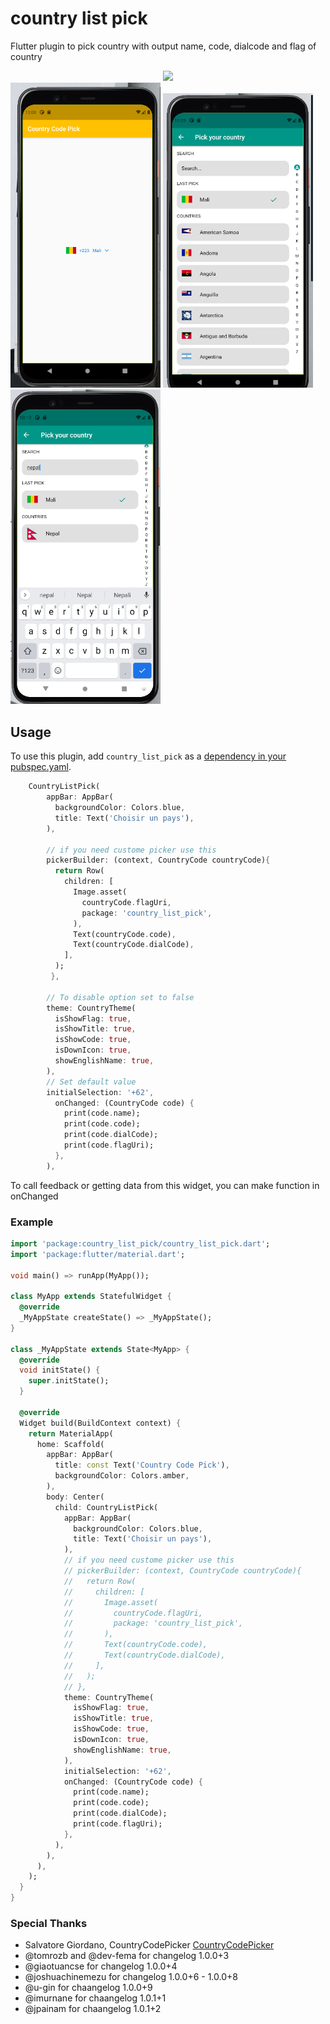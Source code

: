 # country list pick

Flutter plugin to pick country with output name, code, dialcode and flag of country

<div style="text-align:center">
<img src="https://raw.githubusercontent.com/hifiaz/country-list-pick/master/screenshot/screenrecord.gif" width="240"/>
</div>
<img src="https://raw.githubusercontent.com/hifiaz/country-list-pick/master/screenshot/flutter_01.png" width="240"/>
<img src="https://raw.githubusercontent.com/hifiaz/country-list-pick/master/screenshot/flutter_02.png" width="240"/>
<img src="https://raw.githubusercontent.com/hifiaz/country-list-pick/master/screenshot/flutter_03.png" width="240"/>

## Usage

To use this plugin, add `country_list_pick` as a [dependency in your pubspec.yaml](https://flutter.io/platform-plugins/).

```dart
    CountryListPick(
        appBar: AppBar(
          backgroundColor: Colors.blue,
          title: Text('Choisir un pays'),
        ),
        
        // if you need custome picker use this
        pickerBuilder: (context, CountryCode countryCode){
          return Row(
            children: [
              Image.asset(
                countryCode.flagUri,
                package: 'country_list_pick',
              ),
              Text(countryCode.code),
              Text(countryCode.dialCode),
            ],
          );
         },

        // To disable option set to false
        theme: CountryTheme(
          isShowFlag: true,
          isShowTitle: true,
          isShowCode: true,
          isDownIcon: true,
          showEnglishName: true,
        ),
        // Set default value
        initialSelection: '+62',
          onChanged: (CountryCode code) {
            print(code.name);
            print(code.code);
            print(code.dialCode);
            print(code.flagUri);
          },
        ),
```

To call feedback or getting data from this widget, you can make function in onChanged

### Example

```dart
import 'package:country_list_pick/country_list_pick.dart';
import 'package:flutter/material.dart';

void main() => runApp(MyApp());

class MyApp extends StatefulWidget {
  @override
  _MyAppState createState() => _MyAppState();
}

class _MyAppState extends State<MyApp> {
  @override
  void initState() {
    super.initState();
  }

  @override
  Widget build(BuildContext context) {
    return MaterialApp(
      home: Scaffold(
        appBar: AppBar(
          title: const Text('Country Code Pick'),
          backgroundColor: Colors.amber,
        ),
        body: Center(
          child: CountryListPick(
            appBar: AppBar(
              backgroundColor: Colors.blue,
              title: Text('Choisir un pays'),
            ),
            // if you need custome picker use this
            // pickerBuilder: (context, CountryCode countryCode){
            //   return Row(
            //     children: [
            //       Image.asset(
            //         countryCode.flagUri,
            //         package: 'country_list_pick',
            //       ),
            //       Text(countryCode.code),
            //       Text(countryCode.dialCode),
            //     ],
            //   );
            // },
            theme: CountryTheme(
              isShowFlag: true,
              isShowTitle: true,
              isShowCode: true,
              isDownIcon: true,
              showEnglishName: true,
            ),
            initialSelection: '+62',
            onChanged: (CountryCode code) {
              print(code.name);
              print(code.code);
              print(code.dialCode);
              print(code.flagUri);
            },
          ),
        ),
      ),
    );
  }
}
```

### Special Thanks

- Salvatore Giordano, CountryCodePicker [CountryCodePicker](https://github.com/imtoori/CountryCodePicker)
- @tomrozb and @dev-fema for changelog 1.0.0+3
- @giaotuancse for changelog 1.0.0+4
- @joshuachinemezu for changelog 1.0.0+6 - 1.0.0+8
- @u-gin for chaangelog 1.0.0+9
- @imurnane for chaangelog 1.0.1+1
- @jpainam for chaangelog 1.0.1+2